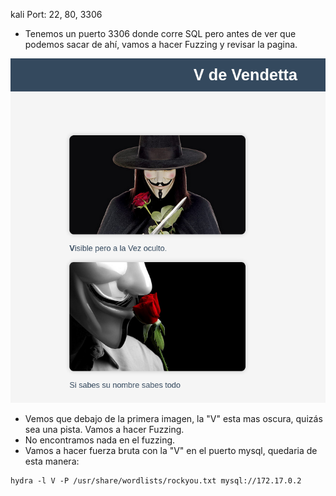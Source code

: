 
kali
Port: 22, 80, 3306
- Tenemos un puerto 3306 donde corre SQL pero antes de ver que podemos sacar de ahí, vamos a  hacer Fuzzing y revisar la pagina.

![](../Imagenes/Pasted%20image%2020250306182829.png)

- Vemos que debajo de la primera imagen, la "V" esta mas oscura, quizás sea una pista. Vamos a hacer Fuzzing.
- No encontramos nada en el fuzzing.
- Vamos a hacer fuerza bruta con la "V" en el puerto mysql, quedaria de esta manera:
```
hydra -l V -P /usr/share/wordlists/rockyou.txt mysql://172.17.0.2
```
